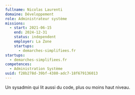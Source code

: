 ```yaml
---
fullname: Nicolas Laurenti
domaine: Développement
role: Administrateur système
missions:
  - start: 2021-06-15
    end: 2024-12-31
    status: independent
    employer: La Zone
    startups:
      - demarches-simplifiees.fr
startups:
  - demarches-simplifiees.fr
competences:
  - Administration Système
uuid: f28b278d-39bf-4380-adc7-18f679136013
---
```

Un sysadmin qui lit aussi du code, plus ou moins haut niveau.